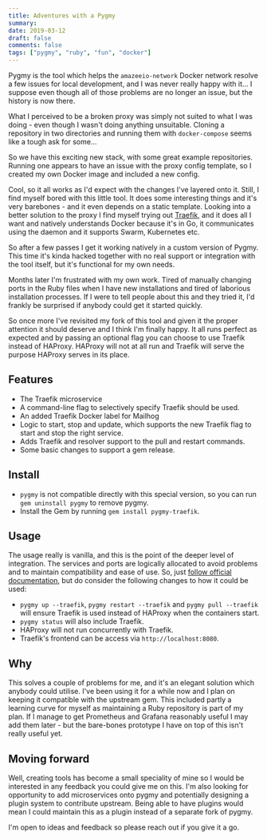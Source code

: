 ```yaml
---
title: Adventures with a Pygmy
summary: 
date: 2019-03-12
draft: false
comments: false
tags: ["pygmy", "ruby", "fun", "docker"]
---
```


Pygmy is the tool which helps the `amazeeio-network` Docker network resolve a few issues for local development, and I was never really happy with it... I suppose even though all of those problems are no longer an issue, but the history is now there.

What I perceived to be a broken proxy was simply not suited to what I was doing - even though I wasn't doing anything unsuitable. Cloning a repository in two directories and running them with `docker-compose` seems like a tough ask for some...

So we have this exciting new stack, with some great example repositories. Running one appears to have an issue with the proxy config template, so I created my own Docker image and included a new config.

Cool, so it all works as I'd expect with the changes I've layered onto it. Still, I find myself bored with this little tool. It does some interesting things and it's very barebones - and it even depends on a static template. Looking into a better solution to the proxy I find myself trying out [Traefik](https://traefik.io/), and it does all I want and natively understands Docker because it's in Go, it communicates using the daemon and it supports Swarm, Kubernetes etc.

So after a few passes I get it working natively in a custom version of Pygmy. This time it's kinda hacked together with no real support or integration with the tool itself, but it's functional for my own needs.

Months later I'm frustrated with my own work. Tired of manually changing ports in the Ruby files when I have new installations and tired of laborious installation processes. If I were to tell people about this and they tried it, I'd frankly be surprised if anybody could get it started quickly.

So once more I've revisited my fork of this tool and given it the proper attention it should deserve and I think I'm finally happy. It all runs perfect as expected and by passing an optional flag you can choose to use Traefik instead of HAProxy. HAProxy will not at all run and Traefik will serve the purpose HAProxy serves in its place.

## Features

* The Traefik microservice
* A command-line flag to selectively specify Traefik should be used.
* An added Traefik Docker label for Mailhog
* Logic to start, stop and update, which supports the new Traefik flag to start and stop the right service.
* Adds Traefik and resolver support to the pull and restart commands.
* Some basic changes to support a gem release.

## Install

* `pygmy` is not compatible directly with this special version, so you can run `gem uninstall pygmy` to remove pygmy.
* Install the Gem by running `gem install pygmy-traefik`.

## Usage

The usage really is vanilla, and this is the point of the deeper level of integration. The services and ports are logically allocated to avoid problems and to maintain compatibility and ease of use. So, just [follow official documentation](https://docs.amazee.io/local_docker_development/pygmy.html), but do consider the following changes to how it could be used:

* `pygmy up --traefik`, `pygmy restart --traefik` and `pygmy pull --traefik` will ensure Traefik is used instead of HAProxy when the containers start.
* `pygmy status` will also include Traefik.
* HAProxy will not run concurrently with Traefik.
* Traefik's frontend can be access via `http://localhost:8080`.

## Why

This solves a couple of problems for me, and it's an elegant solution which anybody could utilise. I've been using it for a while now and I plan on keeping it compatible with the upstream gem. This included partly a learning curve for myself as maintaining a Ruby repository is part of my plan. If I manage to get Prometheus and Grafana reasonably useful I may add them later - but the bare-bones prototype I have on top of this isn't really useful yet.

## Moving forward

Well, creating tools has become a small speciality of mine so I would be interested in any feedback you could give me on this. I'm also looking for opportunity to add microservices onto pygmy and potentially designing a plugin system to contribute upstream. Being able to have plugins would mean I could maintain this as a plugin instead of a separate fork of pygmy.

I'm open to ideas and feedback so please reach out if you give it a go.